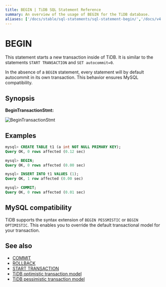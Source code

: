```yaml
---
title: BEGIN | TiDB SQL Statement Reference
summary: An overview of the usage of BEGIN for the TiDB database.
aliases: ['/docs/stable/sql-statements/sql-statement-begin/','/docs/v4.0/sql-statements/sql-statement-begin/','/docs/stable/reference/sql/statements/begin/']
---
```


# BEGIN

This statement starts a new transaction inside of TiDB. It is similar to the statements `START TRANSACTION` and `SET autocommit=0`.

In the absence of a `BEGIN` statement, every statement will by default autocommit in its own transaction. This behavior ensures MySQL compatibility.

## Synopsis

**BeginTransactionStmt:**

![BeginTransactionStmt](/media/sqlgram/BeginTransactionStmt.png)

## Examples

```sql
mysql> CREATE TABLE t1 (a int NOT NULL PRIMARY KEY);
Query OK, 0 rows affected (0.12 sec)

mysql> BEGIN;
Query OK, 0 rows affected (0.00 sec)

mysql> INSERT INTO t1 VALUES (1);
Query OK, 1 row affected (0.00 sec)

mysql> COMMIT;
Query OK, 0 rows affected (0.01 sec)
```

## MySQL compatibility

TiDB supports the syntax extension of `BEGIN PESSMISTIC` or `BEGIN OPTIMISTIC`. This enables you to override the default transactional model for your transaction.

## See also

* [COMMIT](/sql-statements/sql-statement-commit.md)
* [ROLLBACK](/sql-statements/sql-statement-rollback.md)
* [START TRANSACTION](/sql-statements/sql-statement-start-transaction.md)
* [TiDB optimistic transaction model](/optimistic-transaction.md)
* [TiDB pessimistic transaction model](/pessimistic-transaction.md)
